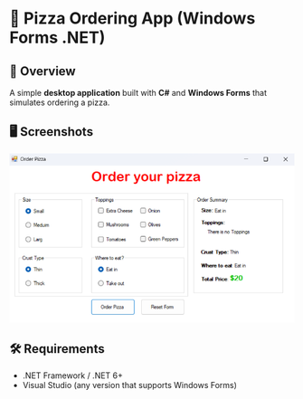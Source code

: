 # 🍕 Pizza Ordering App (Windows Forms .NET)

## 📌 Overview
A simple **desktop application** built with **C#** and **Windows Forms** that simulates ordering a pizza.

## 🖥️ Screenshots
!["Pizza Order Screenshort"](/images/pizza-order.png)

## 🛠️ Requirements
- .NET Framework / .NET 6+
- Visual Studio (any version that supports Windows Forms)
